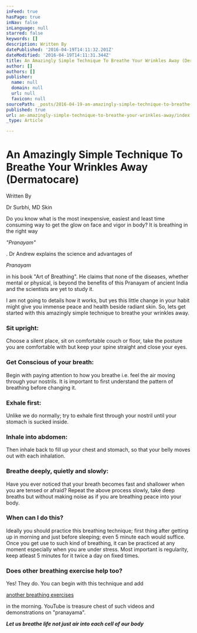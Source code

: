 ```yaml
---
inFeed: true
hasPage: true
inNav: false
inLanguage: null
starred: false
keywords: []
description: Written By
datePublished: '2016-04-19T14:11:32.201Z'
dateModified: '2016-04-19T14:11:31.344Z'
title: An Amazingly Simple Technique To Breathe Your Wrinkles Away (Dermatocare)
author: []
authors: []
publisher:
  name: null
  domain: null
  url: null
  favicon: null
sourcePath: _posts/2016-04-19-an-amazingly-simple-technique-to-breathe-your-wrinkles-away.md
published: true
url: an-amazingly-simple-technique-to-breathe-your-wrinkles-away/index.html
_type: Article

---
```

# An Amazingly Simple Technique To Breathe Your Wrinkles Away (Dermatocare)

Written By

Dr Surbhi, MD Skin

Do you know what is the most inexpensive, easiest and least time consuming way to get the glow on face and vigor in body? It is breathing in the right way

_"Pranayam"_

. Dr Andrew explains the science and advantages of

_Pranayam_

in his book "Art of Breathing". He claims that none of the diseases, whether mental or physical, is beyond the benefits of this Pranayam of ancient India and the scientists are yet to study it.

I am not going to details how it works, but yes this little change in your habit might give you immense peace and health beside radiant skin. So, lets get started with this amazingly simple technique to breathe your wrinkles away.

### **Sit upright**:

Choose a silent place, sit on comfortable couch or floor, take the posture you are comfortable with but keep your spine straight and close your eyes.

### **Get Conscious of your breath:**

Begin with paying attention to how you breathe i.e. feel the air moving through your nostrils. It is important to first understand the pattern of breathing before changing it.

### **Exhale first:**

Unlike we do normally; try to exhale first through your nostril until your stomach is sucked inside.

### **Inhale into abdomen:**

Then inhale back to fill up your chest and stomach, so that your belly moves out with each inhalation.

### **Breathe deeply, quietly and slowly:**

Have you ever noticed that your breath becomes fast and shallower when you are tensed or afraid? Repeat the above process slowly, take deep breaths but without making noise as if you are breathing peace into your body.

### **When can I do this?**

Ideally you should practice this breathing technique; first thing after getting up in morning and just before sleeping; even 5 minute each would suffice. Once you get use to such kind of breathing, it can be practiced at any moment especially when you are under stress. Most important is regularity, keep atleast 5 minutes for it twice a day on fixed times.

### **Does other breathing exercise help too?**

Yes! They do. You can begin with this technique and add 

[another breathing exercises ][0]

in the morning. YouTube is treasure chest of such videos and demonstrations on "pranayama".

**_Let us breathe life not just air into each cell of our body_**

[0]: http://www.youtube.com/watch?v=XFCRNtFem14